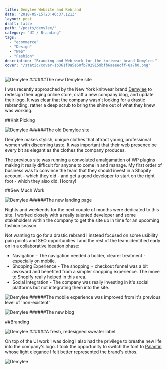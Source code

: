 ```yaml
---
title: Demylee Website and Rebrand
date: "2018-05-15T23:46:37.121Z"
layout: post
draft: false
path: "/posts/demylee/"
category: "UI / Branding"
tags:
  - "ecommerce"
  - "Design"
  - "Web"
  - "Fashion"
description: "Branding and Web work for the knitwear brand Demylee."
cover: "/static/cover-1b361f0a5e60fb7029159bfb6aeeecff-8a7b0.png"
---
```


![Demylee](./cover.png)
######The new Demylee site

I was recently approached by the New York knitwear brand [Demylee](https://www.instagram.com/demyleeny/) to redesign their aging online store, craft a new company blog, and update their logo. It was clear that the company wasn't looking for a drastic rebranding, rather a deep scrub to bring the shine out of what they knew was working. 

##Knit Picking

![Demylee](./old.png)
######The old Demylee site

Demylee makes stylish, unique clothes that attract young, professional women with discerning taste. It was important that their web presence be every bit as elegant as the clothes the company produces.

The previous site was running a convoluted amalgamation of WP plugins making it really difficult for anyone to come in and manage. My first order of business was to convince the team that they should invest in a Shopify account - which they did - and get a good developer to start on the right foot - which they also did. Hooray!


##Sew Much Work

![Demylee](./1.png)
######The new landing page

Nights and weekends for the next couple of months were dedicated to this site. I worked closely with a really talented developer and some stakeholders within the company to get the site up in time for an upcoming fashion season. 

Not wanting to go for a drastic rebrand I instead focused on some usibility pain points and SEO opportunities I and the rest of the team identified early on in a collaborative ideation phase:

* Navigation - The navigation needed a bolder, clearer treatment - especially on mobile.
* Shopping Experience - The shopping + checkout funnel was a bit awkward and benefited from a simpler shopping experience. The move to Shopify really helped in this area. 
* Social Integration - The company was really investing in it's social platforms but not integrating them into the site. 


![Demylee](./2.png)
######The mobile experience was improved from it's previous level of 'non-existent'

![Demylee](./3.png)
######The new blog

##Branding

![Demylee](./4.png)
######A fresh, redesigned sweater label

On top of the UI work I was doing I also had the privilege to breathe new life into the company's logo. I took the opportunity to switch the font to [Palantin](https://www.myfonts.com/fonts/mti/plantin/) whose light elegance I felt better represented the brand's ethos.

![Demylee](./5.png)